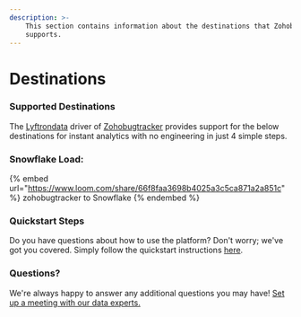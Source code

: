 ```yaml
---
description: >-
    This section contains information about the destinations that Zohobugtracker
    supports.
---
```


# Destinations

### Supported Destinations

The [Lyftrondata](https://www.lyftrondata.com/) driver of [Zohobugtracker](https://www.lyftrondata.com/integration/commerce-analytics/zoho-bug-tracker/) provides support for the below destinations for instant analytics with no engineering in just 4 simple steps.

### Snowflake Load:

{% embed url="https://www.loom.com/share/66f8faa3698b4025a3c5ca871a2a851c" %}
zohobugtracker to Snowflake
{% endembed %}

### Quickstart Steps

Do you have questions about how to use the platform? Don't worry; we've got you covered. Simply follow the quickstart instructions [here](README.md).

### Questions? <a href="#questions" id="questions"></a>

We're always happy to answer any additional questions you may have! [Set up a meeting with our data experts.](https://www.lyftrondata.com/book-a-meeting/)
